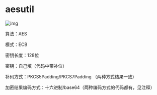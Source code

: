 # aesutil
 ![img](https://github.com/LucasXu01/aesutil/blob/master/esutil.gif)
 
算法：AES

模式：ECB

密钥长度：128位

密钥：自己填（代码中带补位）

补码方式：PKCS5Padding/PKCS7Padding （两种方式结果一致）

加密结果编码方式：十六进制/base64（两种编码方式的代码都有，见注释）


